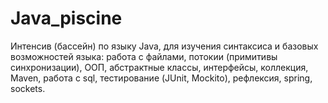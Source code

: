 # Java_piscine

Интенсив (бассейн) по языку Java, для изучения синтаксиса и базовых возможностей языка: работа с файлами, потокии (примитивы синхронизации), ООП, абстрактные классы, интерфейсы, коллекция, Maven, работа с sql, тестирование (JUnit, Mockito), рефлексия, spring, sockets.
